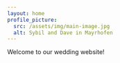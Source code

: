 ```yaml
---
layout: home
profile_picture:
  src: /assets/img/main-image.jpg
  alt: Sybil and Dave in Mayrhofen
---
```


<p>
  Welcome to our wedding website!
</p>
